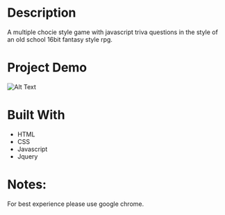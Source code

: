 # Description

A multiple chocie style game with javascript triva questions in the style of an old school 16bit fantasy style rpg.

# Project Demo

![Alt Text](./project-demo.gif)

# Built With

* HTML
* CSS
* Javascript
* Jquery

# Notes:

For best experience please use google chrome.